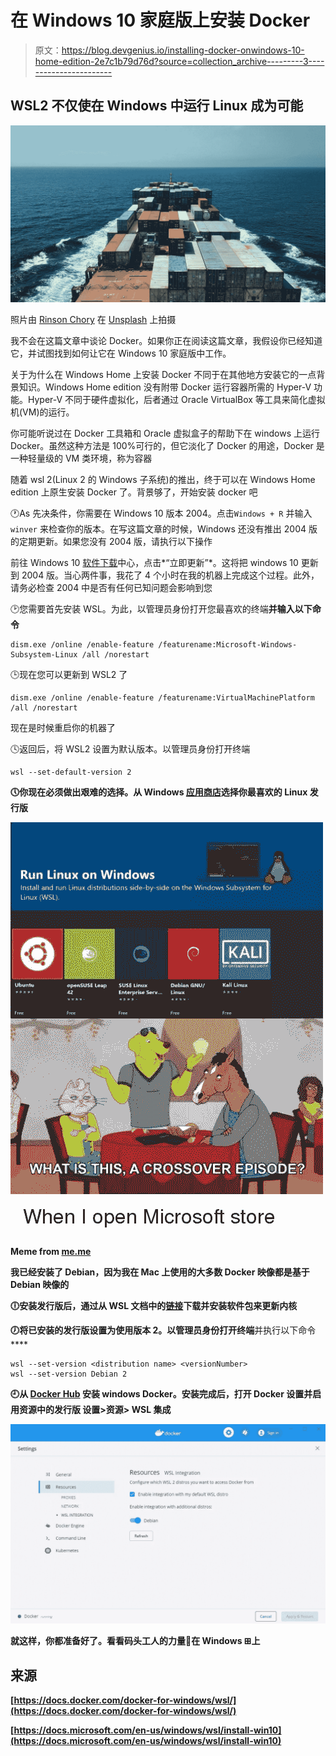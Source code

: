 # 在 Windows 10 家庭版上安装 Docker

> 原文：<https://blog.devgenius.io/installing-docker-onwindows-10-home-edition-2e7c1b79d76d?source=collection_archive---------3----------------------->

## WSL2 不仅使在 Windows 中运行 Linux 成为可能

![](img/98089fbf7479e57b3683a328867e4308.png)

照片由 [Rinson Chory](https://unsplash.com/@nessa_rin?utm_source=medium&utm_medium=referral) 在 [Unsplash](https://unsplash.com?utm_source=medium&utm_medium=referral) 上拍摄

我不会在这篇文章中谈论 Docker。如果你正在阅读这篇文章，我假设你已经知道它，并试图找到如何让它在 Windows 10 家庭版中工作。

关于为什么在 Windows Home 上安装 Docker 不同于在其他地方安装它的一点背景知识。Windows Home edition 没有附带 Docker 运行容器所需的 Hyper-V 功能。Hyper-V 不同于硬件虚拟化，后者通过 Oracle VirtualBox 等工具来简化虚拟机(VM)的运行。

你可能听说过在 Docker 工具箱和 Oracle 虚拟盒子的帮助下在 windows 上运行 Docker。虽然这种方法是 100%可行的，但它淡化了 Docker 的用途，Docker 是一种轻量级的 VM 类环境，称为容器

随着 wsl 2(Linux 2 的 Windows 子系统)的推出，终于可以在 Windows Home edition 上原生安装 Docker 了。背景够了，开始安装 docker 吧

🕐️As 先决条件，你需要在 Windows 10 版本 2004。点击`Windows + R` 并输入`winver` 来检查你的版本。在写这篇文章的时候，Windows 还没有推出 2004 版的定期更新。如果您没有 2004 版，请执行以下操作

前往 Windows 10 [软件下载](https://www.microsoft.com/en-us/software-download/windows10)中心，点击*“立即更新”*。这将把 windows 10 更新到 2004 版。当心两件事，我花了 4 个小时在我的机器上完成这个过程。此外，请务必检查 2004 中是否有任何已知问题会影响到您

🕑您需要首先安装 WSL。为此，以管理员身份打开您最喜欢的终端**并输入以下命令**

```
dism.exe /online /enable-feature /featurename:Microsoft-Windows-Subsystem-Linux /all /norestart
```

🕒现在您可以更新到 WSL2 了

```
dism.exe /online /enable-feature /featurename:VirtualMachinePlatform /all /norestart
```

现在是时候重启你的机器了

🕓返回后，将 WSL2 设置为默认版本。以管理员身份打开终端

```
wsl --set-default-version 2
```

**🕔你现在必须做出艰难的选择。从 Windows [应用商店](https://aka.ms/wslstore)选择你最喜欢的 Linux 发行版**

**![](img/d5e27bf71fa137b6860aff1d36372541.png)**

**Meme from [me.me](https://me.me/i/run-linux-on-windows-install-and-run-linux-distributions-side-by-side-21267802)**

**我已经安装了 Debian，因为我在 Mac 上使用的大多数 Docker 映像都是基于 Debian 映像的**

**🕕安装发行版后，通过从 WSL 文档中的[链接](https://docs.microsoft.com/en-us/windows/wsl/wsl2-kernel#download-the-linux-kernel-update-package)下载并安装软件包来更新内核**

**🕖将已安装的发行版设置为使用版本 2。以管理员身份打开终端**并执行以下命令****

```
wsl --set-version <distribution name> <versionNumber>
wsl --set-version Debian 2
```

**🕘从 [Docker Hub](https://hub.docker.com/editions/community/docker-ce-desktop-windows/) 安装 windows Docker。安装完成后，打开 Docker 设置并启用资源中的发行版
设置>资源> WSL 集成**

**![](img/d73aa952abf49658ec521d32bdaaece8.png)**

**就这样，你都准备好了。看看码头工人的力量🐳在 Windows ⊞上**

## **来源**

**[https://docs.docker.com/docker-for-windows/wsl/](https://docs.docker.com/docker-for-windows/wsl/)**

**[https://docs.microsoft.com/en-us/windows/wsl/install-win10](https://docs.microsoft.com/en-us/windows/wsl/install-win10)**